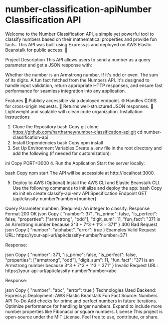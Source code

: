 # number-classification-apiNumber Classification API

Welcome to the Number Classification API, a simple yet powerful tool to classify numbers based on their mathematical properties and provide fun facts. This API was built using Express.js and deployed on AWS Elastic Beanstalk for public access. 🚀

Project Description
This API allows users to send a number as a query parameter and get a JSON response with:

Whether the number is an Armstrong number.
If it's odd or even.
The sum of its digits.
A fun fact fetched from the Numbers API.
It's designed to handle input validation, return appropriate HTTP responses, and ensure fast performance for seamless integration into any application.

Features
🚀 Publicly accessible via a deployed endpoint.
🌐 Handles CORS for cross-origin requests.
🧮 Returns well-structured JSON responses.
💾 Lightweight and scalable with clean code organization.
Installation Instructions

1. Clone the Repository
   bash
   Copy
   git clone https://github.com/hartharney/number-classification-api.git
   cd number-classification-api
2. Install Dependencies
   bash
   Copy
   npm install
3. Set Up Environment Variables
   Create a .env file in the root directory and add the following (if needed for customization):

ini
Copy
PORT=3000 4. Run the Application
Start the server locally:

bash
Copy
npm start
The API will be accessible at http://localhost:3000.

5. Deploy to AWS (Optional)
   Install the AWS CLI and Elastic Beanstalk CLI.
   Use the following commands to initialize and deploy the app:
   bash
   Copy
   eb init
   eb create classify-api-env
   API Specification
   Endpoint
   GET /api/classify-number?number={number}

Query Parameter
number: (Required) An integer to classify.
Response Format
200 OK
json
Copy
{
"number": 371,
"is_prime": false,
"is_perfect": false,
"properties": ["armstrong", "odd"],
"digit_sum": 11,
"fun_fact": "371 is an Armstrong number because 3^3 + 7^3 + 1^3 = 371"
}
400 Bad Request
json
Copy
{
"number": "alphabet",
"error": true
}
Examples
Valid Request
URL: https://your-api-url/api/classify-number?number=371

Response:

json
Copy
{
"number": 371,
"is_prime": false,
"is_perfect": false,
"properties": ["armstrong", "odd"],
"digit_sum": 11,
"fun_fact": "371 is an Armstrong number because 3^3 + 7^3 + 1^3 = 371"
}
Invalid Request
URL: https://your-api-url/api/classify-number?number=abc

Response:

json
Copy
{
"number": "abc",
"error": true
}
Technologies Used
Backend: Express.js
Deployment: AWS Elastic Beanstalk
Fun Fact Source: Numbers API
To-Do
Add checks for prime and perfect numbers in future iterations.
Optimize performance for handling larger numbers.
Expand to include more number properties like Fibonacci or square numbers.
License
This project is open-source under the MIT License. Feel free to use, contribute, or share.
